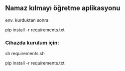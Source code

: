 ## Namaz kılmayı öğretme aplikasyonu

env. kurduktan sonra

pip install -r requirements.txt

### Cihazda kurulum için:

sh requirements.sh

pip install -r requirements.txt
